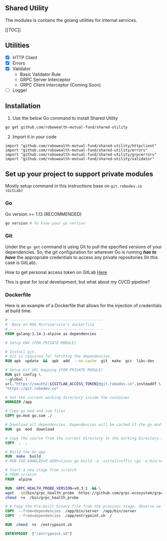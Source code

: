## Shared Utility
The modules is contains the golang utilities for internal services. 

[[_TOC_]]

## Utilities
* [x] HTTP Client
* [x] Errors
* [x] Validator
    - Basic Validator Rule
    - GRPC Server Interceptor
    - GRPC Client Interceptor (Coming Soon)
* [ ] Logger

## Installation
 1. Use the below Go command to install Shared Utility
 ```bash
 go get github.com/robowealth-mutual-fund/shared-utility
 ```
 2. Import it in your code
 ```
 import "github.com/robowealth-mutual-fund/shared-utility/httpclient"
 import "github.com/robowealth-mutual-fund/shared-utility/errors"
 import "github.com/robowealth-mutual-fund/shared-utility/grpcerrors"
 import "github.com/robowealth-mutual-fund/shared-utility/validator"
 ```

## Set up your project to support private modules
Mostly setup command in this instructions base on `git.robodev.co (GitLab)`

### Go
Go version >= 1.13 (RECOMMENDED)
```bash
go version # To know your go version

```

### Git
Under the `go get` command is using Git to pull the specified versions of your dependencies. So, the git configuration for wherever Go is running ***has to have*** the appropriate credentials to access any private repositories (In this case is GitLab).

>>>
How to get personal access token on GitLab [Here](https://docs.gitlab.com/ee/user/profile/personal_access_tokens.html)
>>>


>>>
This is great for local development, but what about my CI/CD pipeline?
>>>

### Dockerfile
Here is an example of a Dockerfile that allows for the injection of credentials at build time.
```dockerfile
# ------------------------------------------
#  Base on ROA Microservice's dockerfile
# ------------------------------------------
FROM golang:1.14.1-alpine as dependencies

# Setup ENV (FOR PRIVATE MODULE)

# Install git.
# Git is required for fetching the dependencies.
RUN apk  update  &&  apk  add  --no-cache  git  make  gcc  libc-dev

# Setup Git URL mapping (FOR PRIVATE MODULE)
RUN git config \
--global \
url."https://oauth2:${GITLAB_ACCESS_TOKEN}@git.robodev.co".insteadOf \
"https://git.robodev.co"

# Set the current working directory inside the container
WORKDIR /app

# Copy go mod and sum files
COPY go.mod go.sum ./

# Download all dependencies. Dependencies will be cached if the go.mod and the go.sum files are not changed
RUN  go  mod  download

# Copy the source from the current directory to the working Directory inside the container
COPY  .  .

# Build the Go app
RUN  make  build
# RUN CGO_ENABLED=0 GOOS=linux go build -a -installsuffix cgo -o bin/server cmd/**/*.go

# Start a new stage from scratch
# FROM scratch
FROM  alpine

RUN  GRPC_HEALTH_PROBE_VERSION=v0.3.1  && \
wget  -qO/bin/grpc_health_probe  https://github.com/grpc-ecosystem/grpc-health-probe/releases/download/${GRPC_HEALTH_PROBE_VERSION}/grpc_health_probe-linux-amd64  && \
chmod  +x  /bin/grpc_health_probe

# # Copy the Pre-built binary file from the previous stage. Observe we also copied the .env file
COPY  --from=dependencies  /app/bin/server  /app/bin/server
COPY  --from=dependencies  /app/entrypoint.sh  /

RUN  chmod  +x  /entrypoint.sh

ENTRYPOINT  ["/entrypoint.sh"]
```